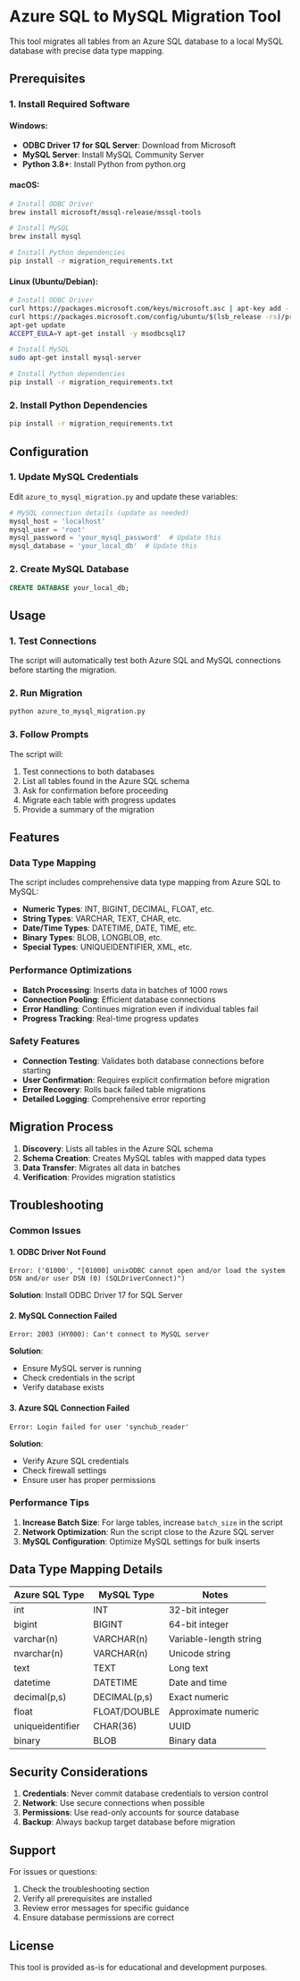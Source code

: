 # Azure SQL to MySQL Migration Tool

This tool migrates all tables from an Azure SQL database to a local MySQL database with precise data type mapping.

## Prerequisites

### 1. Install Required Software

#### Windows:
- **ODBC Driver 17 for SQL Server**: Download from Microsoft
- **MySQL Server**: Install MySQL Community Server
- **Python 3.8+**: Install Python from python.org

#### macOS:
```bash
# Install ODBC Driver
brew install microsoft/mssql-release/mssql-tools

# Install MySQL
brew install mysql

# Install Python dependencies
pip install -r migration_requirements.txt
```

#### Linux (Ubuntu/Debian):
```bash
# Install ODBC Driver
curl https://packages.microsoft.com/keys/microsoft.asc | apt-key add -
curl https://packages.microsoft.com/config/ubuntu/$(lsb_release -rs)/prod.list > /etc/apt/sources.list.d/mssql-release.list
apt-get update
ACCEPT_EULA=Y apt-get install -y msodbcsql17

# Install MySQL
sudo apt-get install mysql-server

# Install Python dependencies
pip install -r migration_requirements.txt
```

### 2. Install Python Dependencies

```bash
pip install -r migration_requirements.txt
```

## Configuration

### 1. Update MySQL Credentials

Edit `azure_to_mysql_migration.py` and update these variables:

```python
# MySQL connection details (update as needed)
mysql_host = 'localhost'
mysql_user = 'root'
mysql_password = 'your_mysql_password'  # Update this
mysql_database = 'your_local_db'  # Update this
```

### 2. Create MySQL Database

```sql
CREATE DATABASE your_local_db;
```

## Usage

### 1. Test Connections

The script will automatically test both Azure SQL and MySQL connections before starting the migration.

### 2. Run Migration

```bash
python azure_to_mysql_migration.py
```

### 3. Follow Prompts

The script will:
1. Test connections to both databases
2. List all tables found in the Azure SQL schema
3. Ask for confirmation before proceeding
4. Migrate each table with progress updates
5. Provide a summary of the migration

## Features

### Data Type Mapping

The script includes comprehensive data type mapping from Azure SQL to MySQL:

- **Numeric Types**: INT, BIGINT, DECIMAL, FLOAT, etc.
- **String Types**: VARCHAR, TEXT, CHAR, etc.
- **Date/Time Types**: DATETIME, DATE, TIME, etc.
- **Binary Types**: BLOB, LONGBLOB, etc.
- **Special Types**: UNIQUEIDENTIFIER, XML, etc.

### Performance Optimizations

- **Batch Processing**: Inserts data in batches of 1000 rows
- **Connection Pooling**: Efficient database connections
- **Error Handling**: Continues migration even if individual tables fail
- **Progress Tracking**: Real-time progress updates

### Safety Features

- **Connection Testing**: Validates both database connections before starting
- **User Confirmation**: Requires explicit confirmation before migration
- **Error Recovery**: Rolls back failed table migrations
- **Detailed Logging**: Comprehensive error reporting

## Migration Process

1. **Discovery**: Lists all tables in the Azure SQL schema
2. **Schema Creation**: Creates MySQL tables with mapped data types
3. **Data Transfer**: Migrates all data in batches
4. **Verification**: Provides migration statistics

## Troubleshooting

### Common Issues

#### 1. ODBC Driver Not Found
```
Error: ('01000', "[01000] unixODBC cannot open and/or load the system DSN and/or user DSN (0) (SQLDriverConnect)")
```
**Solution**: Install ODBC Driver 17 for SQL Server

#### 2. MySQL Connection Failed
```
Error: 2003 (HY000): Can't connect to MySQL server
```
**Solution**: 
- Ensure MySQL server is running
- Check credentials in the script
- Verify database exists

#### 3. Azure SQL Connection Failed
```
Error: Login failed for user 'synchub_reader'
```
**Solution**: 
- Verify Azure SQL credentials
- Check firewall settings
- Ensure user has proper permissions

### Performance Tips

1. **Increase Batch Size**: For large tables, increase `batch_size` in the script
2. **Network Optimization**: Run the script close to the Azure SQL server
3. **MySQL Configuration**: Optimize MySQL settings for bulk inserts

## Data Type Mapping Details

| Azure SQL Type | MySQL Type | Notes |
|----------------|------------|-------|
| int | INT | 32-bit integer |
| bigint | BIGINT | 64-bit integer |
| varchar(n) | VARCHAR(n) | Variable-length string |
| nvarchar(n) | VARCHAR(n) | Unicode string |
| text | TEXT | Long text |
| datetime | DATETIME | Date and time |
| decimal(p,s) | DECIMAL(p,s) | Exact numeric |
| float | FLOAT/DOUBLE | Approximate numeric |
| uniqueidentifier | CHAR(36) | UUID |
| binary | BLOB | Binary data |

## Security Considerations

1. **Credentials**: Never commit database credentials to version control
2. **Network**: Use secure connections when possible
3. **Permissions**: Use read-only accounts for source database
4. **Backup**: Always backup target database before migration

## Support

For issues or questions:
1. Check the troubleshooting section
2. Verify all prerequisites are installed
3. Review error messages for specific guidance
4. Ensure database permissions are correct

## License

This tool is provided as-is for educational and development purposes. 